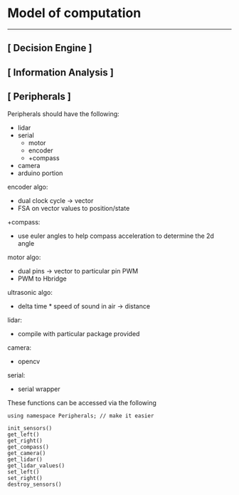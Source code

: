 Model of computation
====================

-------------------
[ Decision Engine ]
-------------------
[ Information Analysis ]
-------------------
[ Peripherals ]
-------------------



Peripherals should have the following:
- lidar
- serial
	- motor
	- encoder
	- +compass
- camera
- arduino portion

encoder algo:
- dual clock cycle -> vector
- FSA on vector values to position/state

+compass:
- use euler angles to help compass acceleration to determine the 2d angle

motor algo:
- dual pins -> vector to particular pin PWM
- PWM to Hbridge

ultrasonic algo:
- delta time * speed of sound in air -> distance

lidar:
- compile with particular package provided

camera:
- opencv

serial:
- serial wrapper

These functions can be accessed via the following

	using namespace Peripherals; // make it easier

	init_sensors()
	get_left()
	get_right()
	get_compass()
	get_camera()
	get_lidar()
	get_lidar_values()
	set_left()
	set_right()
	destroy_sensors()
